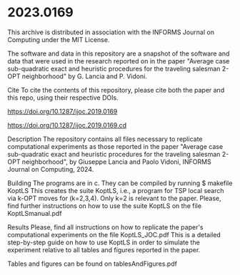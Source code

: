 # 2023.0169

This archive is distributed in association with the INFORMS Journal on Computing under the MIT License.

The software and data in this repository are a snapshot of the software and data that were used in the research reported on in the paper  "Average case sub-quadratic  exact and heuristic procedures for the traveling salesman 2-OPT neighborhood" by G. Lancia and P. Vidoni. 

Cite
To cite the contents of this repository, please cite both the paper and this repo, using their respective DOIs.

https://doi.org/10.1287/ijoc.2019.0169

https://doi.org/10.1287/ijoc.2019.0169.cd

Description
The repository contains all files necessary to replicate computational experiments
as those reported in the paper "Average case sub-quadratic  exact and heuristic procedures
for the traveling salesman 2-OPT neighborhood", by Giuseppe Lancia and Paolo Vidoni,
INFORMS Journal on Computing, 2024.

Building
The programs are in c. They can be compiled by running
$ makefile KoptLS
This creates the suite KoptLS, i.e., a program for TSP local search via k-OPT moves for (k=2,3,4). Only k=2 is relevant to the paper.
Please, find further instructions on how to use the suite KoptLS on the file KoptLSmanual.pdf

Results
Please, find all instructions on how to replicate the paper's computational experiments on the file KoptLS_JOC.pdf
This is a detailed step-by-step guide on how to use KoptLS in order to simulate the experiment relative to all tables and figures reported in the paper.

Tables and figures can be found on tablesAndFigures.pdf
